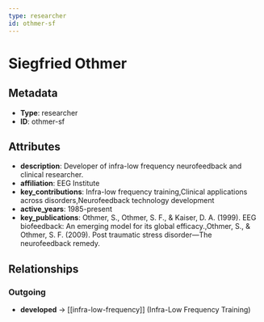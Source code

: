 ```yaml
---
type: researcher
id: othmer-sf
---
```


# Siegfried Othmer

## Metadata

- **Type**: researcher
- **ID**: othmer-sf

## Attributes

- **description**: Developer of infra-low frequency neurofeedback and clinical researcher.
- **affiliation**: EEG Institute
- **key_contributions**: Infra-low frequency training,Clinical applications across disorders,Neurofeedback technology development
- **active_years**: 1985-present
- **key_publications**: Othmer, S., Othmer, S. F., & Kaiser, D. A. (1999). EEG biofeedback: An emerging model for its global efficacy.,Othmer, S., & Othmer, S. F. (2009). Post traumatic stress disorder—The neurofeedback remedy.

## Relationships

### Outgoing

- **developed** → [[infra-low-frequency]] (Infra-Low Frequency Training)

